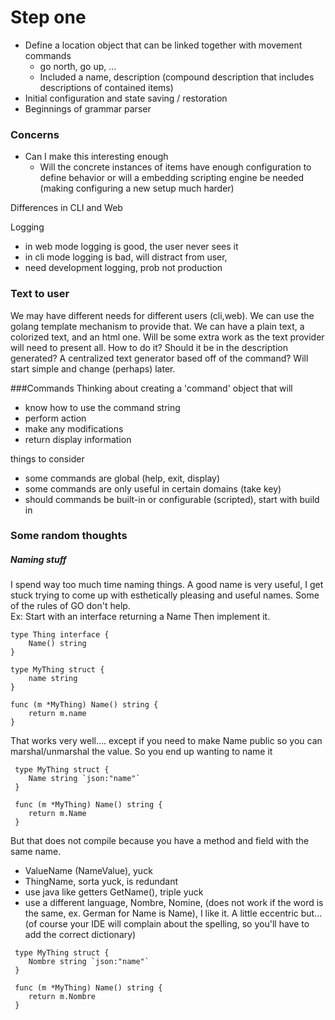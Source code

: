 # Step one

- Define a location object that can be linked together with movement commands
    - go north, go up, ...
    - Included a name, description (compound description that includes descriptions of contained items)
- Initial configuration and state saving / restoration
- Beginnings of grammar parser  


### Concerns
- Can I make this interesting enough
    - Will the concrete instances of items have enough configuration to define behavior
    or will a embedding scripting engine be needed (making configuring a new setup much harder)


Differences in CLI and Web

Logging 
- in web mode logging is good, the user never sees it
- in cli mode logging is bad, will distract from user, 
- need development logging, prob not production 

### Text to user
We may have different needs for different users (cli,web).  We can use the golang 
template mechanism to provide that. We can have a plain text, a colorized text, and an html one.
Will be some extra work as the text provider will need to present all.
How to do it?  Should it be in the description generated?  A centralized text generator based 
off of the command?  Will start simple and change (perhaps) later.


###Commands
Thinking about creating a 'command' object that will 
- know how to use the command string
- perform action
- make any modifications 
- return display information

things to consider
- some commands are global (help, exit, display)
- some commands are only useful in certain domains (take key)
- should commands be built-in or configurable (scripted), start with build in



### Some random thoughts

##### Naming stuff
I spend way too much time naming things.  A good name is very useful, I get
stuck trying to come up with esthetically pleasing and useful names.
Some of the rules of GO don't help.  
Ex:
Start with an interface returning a Name
Then implement it.

```
type Thing interface {
	Name() string
}

type MyThing struct {
	name string
}

func (m *MyThing) Name() string {
	return m.name
}
```

That works very well.... except if you need to make Name public so you 
can marshal/unmarshal the value.  So you end up wanting to name it 
```
 type MyThing struct {
 	Name string `json:"name"`
 }
 
 func (m *MyThing) Name() string {
 	return m.Name
 }
```
But that does not compile because you have a method and field with the same name.
* ValueName (NameValue), yuck
* ThingName, sorta yuck, is redundant   
* use java like getters GetName(), triple yuck  
* use a different language, Nombre, Nomine, 
(does not work if the word is the same, ex. German for Name is Name), I like it.  A little eccentric but...
(of course your IDE will complain about the spelling, so you'll have to add the correct dictionary)

```
 type MyThing struct {
 	Nombre string `json:"name"`
 }
 
 func (m *MyThing) Name() string {
 	return m.Nombre
 }
```

